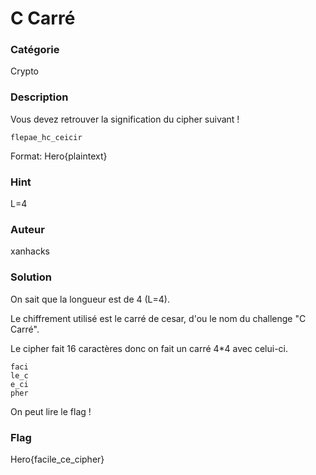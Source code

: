 # C Carré

### Catégorie

Crypto

### Description

Vous devez retrouver la signification du cipher suivant !

```
flepae_hc_ceicir
```

Format: Hero{plaintext}

### Hint

L=4

### Auteur

xanhacks

### Solution

On sait que la longueur est de 4 (L=4).

Le chiffrement utilisé est le carré de cesar, d'ou le nom du challenge "C Carré".

Le cipher fait 16 caractères donc on fait un carré 4*4 avec celui-ci.

```
faci
le_c
e_ci
pher
```

On peut lire le flag !

### Flag

Hero{facile_ce_cipher}